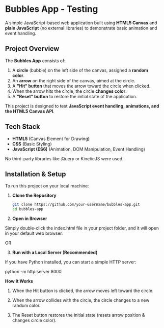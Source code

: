 # Bubbles App - Testing  

A simple JavaScript-based web application built using **HTML5 Canvas** and **plain JavaScript** (no external libraries) to demonstrate basic animation and event handling.  

## Project Overview  

The **Bubbles App** consists of:  
1. A **circle** (bubble) on the left side of the canvas, assigned a **random color**.  
2. An **arrow** on the right side of the canvas, aimed at the circle.  
3. A **"Hit" button** that moves the arrow toward the circle when clicked.  
4. When the arrow hits the circle, the circle **changes color**.  
5. A **"Reset" button** to restore the initial state of the application.  

This project is designed to test **JavaScript event handling, animations, and the HTML5 Canvas API**.  

## Tech Stack  

- **HTML5** (Canvas Element for Drawing)  
- **CSS** (Basic Styling)  
- **JavaScript (ES6)** (Animation, DOM Manipulation, Event Handling)  

No third-party libraries like jQuery or KineticJS were used.  

## Installation & Setup  

To run this project on your local machine:  

1. **Clone the Repository**  
   ```sh
   git clone https://github.com/your-username/bubbles-app.git
   cd bubbles-app

2. **Open in Browser**

Simply double-click the index.html file in your project folder, and it will open in your default web browser.

OR

3. **Run with a Local Server (Recommended)**

If you have Python installed, you can start a simple HTTP server:

  python -m http.server 8000
  
**How It Works**
1. When the Hit button is clicked, the arrow moves left toward the circle.

2. When the arrow collides with the circle, the circle changes to a new random color.

3. The Reset button restores the initial state (resets arrow position & changes circle color).
